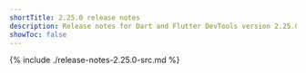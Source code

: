 ```yaml
---
shortTitle: 2.25.0 release notes
description: Release notes for Dart and Flutter DevTools version 2.25.0.
showToc: false
---
```


{% include ./release-notes-2.25.0-src.md %}
